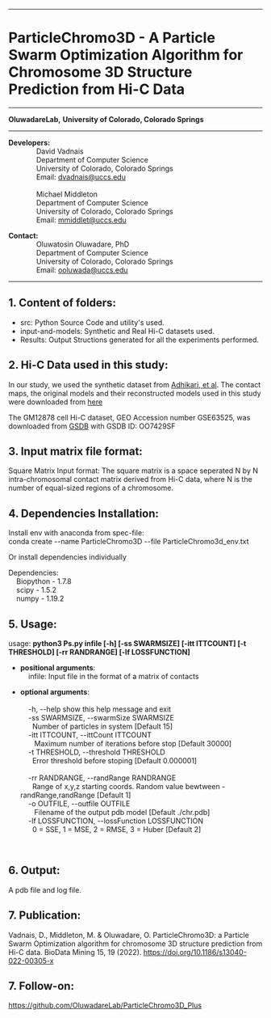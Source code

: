 ------------------------------------------------------------------------------------------------------------------------------------
# ParticleChromo3D -  A Particle Swarm Optimization Algorithm for Chromosome 3D Structure Prediction from Hi-C Data   
------------------------------------------------------------------------------------------------------------------------------------
**OluwadareLab,**
**University of Colorado, Colorado Springs**

----------------------------------------------------------------------
**Developers:** <br />
		 &nbsp;&nbsp;&nbsp;&nbsp;&nbsp;&nbsp;&nbsp;&nbsp;&nbsp;&nbsp;&nbsp;&nbsp;&nbsp;&nbsp;David Vadnais<br />
		 &nbsp;&nbsp;&nbsp;&nbsp;&nbsp;&nbsp;&nbsp;&nbsp;&nbsp;&nbsp;&nbsp;&nbsp;&nbsp;&nbsp;Department of Computer Science <br />
		 &nbsp;&nbsp;&nbsp;&nbsp;&nbsp;&nbsp;&nbsp;&nbsp;&nbsp;&nbsp;&nbsp;&nbsp;&nbsp;&nbsp;University of Colorado, Colorado Springs <br />
		 &nbsp;&nbsp;&nbsp;&nbsp;&nbsp;&nbsp;&nbsp;&nbsp;&nbsp;&nbsp;&nbsp;&nbsp;&nbsp;&nbsp;Email: dvadnais@uccs.edu <br /><br />
		 &nbsp;&nbsp;&nbsp;&nbsp;&nbsp;&nbsp;&nbsp;&nbsp;&nbsp;&nbsp;&nbsp;&nbsp;&nbsp;&nbsp;Michael Middleton<br />
		 &nbsp;&nbsp;&nbsp;&nbsp;&nbsp;&nbsp;&nbsp;&nbsp;&nbsp;&nbsp;&nbsp;&nbsp;&nbsp;&nbsp;Department of Computer Science <br />
		 &nbsp;&nbsp;&nbsp;&nbsp;&nbsp;&nbsp;&nbsp;&nbsp;&nbsp;&nbsp;&nbsp;&nbsp;&nbsp;&nbsp;University of Colorado, Colorado Springs <br />
		 &nbsp;&nbsp;&nbsp;&nbsp;&nbsp;&nbsp;&nbsp;&nbsp;&nbsp;&nbsp;&nbsp;&nbsp;&nbsp;&nbsp;Email: mmiddlet@uccs.edu 

**Contact:** <br />
		 &nbsp;&nbsp;&nbsp;&nbsp;&nbsp;&nbsp;&nbsp;&nbsp;&nbsp;&nbsp;&nbsp;&nbsp;&nbsp;&nbsp;Oluwatosin Oluwadare, PhD <br />
		 &nbsp;&nbsp;&nbsp;&nbsp;&nbsp;&nbsp;&nbsp;&nbsp;&nbsp;&nbsp;&nbsp;&nbsp;&nbsp;&nbsp;Department of Computer Science <br />
		 &nbsp;&nbsp;&nbsp;&nbsp;&nbsp;&nbsp;&nbsp;&nbsp;&nbsp;&nbsp;&nbsp;&nbsp;&nbsp;&nbsp;University of Colorado, Colorado Springs <br />
		 &nbsp;&nbsp;&nbsp;&nbsp;&nbsp;&nbsp;&nbsp;&nbsp;&nbsp;&nbsp;&nbsp;&nbsp;&nbsp;&nbsp;Email: ooluwada@uccs.edu 
    
--------------------------------------------------------------------	

**1.	Content of folders:**
-----------------------------------------------------------	
* src: Python Source Code and utility's used. <br />
* input-and-models: Synthetic and Real Hi-C datasets used. <br />
* Results: Output Structions generated for all the experiments performed.<br />

**2.	Hi-C Data used in this study:**
-----------------------------------------------------------
In our study, we used the synthetic dataset from [Adhikari, et al](https://doi.org/10.1186/s12864-016-3210-4). The contact maps, the original models and their reconstructed models used in this study were downloaded from [here](http://sysbio.rnet.missouri.edu/bdm_download/chromosome3d/unzipped/Input/Synthetic/)

The GM12878 cell Hi-C dataset, GEO Accession number GSE63525, was downloaded from [GSDB](http://sysbio.rnet.missouri.edu/3dgenome/GSDB/details.php?id=GM12878) with GSDB ID: OO7429SF

**3.	Input matrix file format:**
-----------------------------------------------------------

Square Matrix Input format: The square matrix is a space seperated N by N intra-chromosomal contact matrix derived from Hi-C data, where N is the number of equal-sized regions of a chromosome.

**4.	Dependencies Installation:**
-----------------------------------------------------------

Install env with anaconda from spec-file: <br />
conda create --name ParticleChromo3D --file ParticleChromo3d_env.txt

Or install dependencies individually <br />

Dependencies:<br />
&nbsp;&nbsp;&nbsp;&nbsp;Biopython - 1.7.8 <br />
&nbsp;&nbsp;&nbsp;&nbsp;scipy - 1.5.2 <br />
&nbsp;&nbsp;&nbsp;&nbsp;numpy - 1.19.2 <br />

**5.	Usage:**
----------------------------------------------------------- 
usage: **python3 Ps.py infile [-h] [-ss SWARMSIZE] [-itt ITTCOUNT] [-t THRESHOLD] [-rr RANDRANGE] [-lf LOSSFUNCTION]** <br /> 	
                           		
* **positional arguments**: <br />
&nbsp;&nbsp;&nbsp;&nbsp;infile: Input file in the format of a matrix of contacts <br />

* **optional arguments**: <br />	
	&nbsp;&nbsp;&nbsp;&nbsp;-h, --help  show this help message and exit<br />
	&nbsp;&nbsp;&nbsp;&nbsp;-ss SWARMSIZE, --swarmSize SWARMSIZE <br />
		&nbsp;&nbsp;&nbsp;&nbsp;&nbsp;&nbsp;Number of particles in system [Default 15] <br />
	&nbsp;&nbsp;&nbsp;&nbsp;-itt ITTCOUNT, --ittCount ITTCOUNT <br />
		&nbsp;&nbsp;&nbsp;&nbsp;&nbsp;&nbsp; Maximum number of iterations before stop [Default 30000] <br />
	&nbsp;&nbsp;&nbsp;&nbsp;-t THRESHOLD, --threshold THRESHOLD <br />
		&nbsp;&nbsp;&nbsp;&nbsp;&nbsp;&nbsp;Error threshold before stoping [Default 0.000001] <br />	
	&nbsp;&nbsp;&nbsp;&nbsp;-rr RANDRANGE, --randRange RANDRANGE <br />
		&nbsp;&nbsp;&nbsp;&nbsp;&nbsp;&nbsp;Range of x,y,z starting coords. Random value bewtween -randRange,randRange [Default 1] <br />
	&nbsp;&nbsp;&nbsp;&nbsp;-o OUTFILE, --outfile OUTFILE <br />
		&nbsp;&nbsp;&nbsp;&nbsp;&nbsp;&nbsp; Filename of the output pdb model  [Default ./chr.pdb]<br />
	&nbsp;&nbsp;&nbsp;&nbsp;-lf LOSSFUNCTION, --lossFunction LOSSFUNCTION <br />
		&nbsp;&nbsp;&nbsp;&nbsp;&nbsp;&nbsp;0 = SSE, 1 = MSE, 2 = RMSE, 3 = Huber [Default 2] <br />
 <br />
	
**6.	Output:**
-----------------------------------------------------------
A pdb file and  log file.

**7.	Publication:**
-----------------------------------------------------------
Vadnais, D., Middleton, M. & Oluwadare, O. ParticleChromo3D: a Particle Swarm Optimization algorithm for chromosome 3D structure prediction from Hi-C data. BioData Mining 15, 19 (2022). https://doi.org/10.1186/s13040-022-00305-x

**7.	Follow-on:**
-----------------------------------------------------------
https://github.com/OluwadareLab/ParticleChromo3D_Plus
